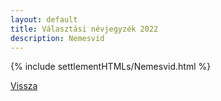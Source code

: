 ```yaml
---
layout: default
title: Választási névjegyzék 2022
description: Nemesvid
---
```


{% include settlementHTMLs/Nemesvid.html %}

[Vissza](../)